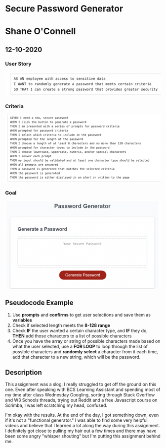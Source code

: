 # Secure Password Generator
# Shane O'Connell
## 12-10-2020

### User Story

![Screenshot-User-Story](./img/screenshot-userstory.png)

### Criteria

![Screenshot-criteria](./img/screenshot-criteria.png)

### Goal 

![Screenshot-password-generator](./img/screenshot-generator.png)


## Pseudocode Example

1. Use __prompts__ and __confirms__ to get user selections and save them as __variables__
2. Check if selected length meets the __8-128 range__
3. Check __IF__ the user wanted a certain character type, and __IF__ they do, __THEN__ add those characters to a list of possible characters
4. Once you have the array or string of possible characters made based on what the user selected, use a __FOR LOOP__ to loop through the list of possible characters and __randomly select__ a character from it each time, add that character to a new string, which will be the password.

## Description
 
This assignment was a slog.  I really struggled to get off the ground on this one. Even after speaking with BCS Learning Assistant and spending most of my time after class Wednesday Googling, sorting through Stack Overflow and W3 Schools threads, trying out Reddit and a free Javascript course on Scrimba, I was left scratching my head, confused.   
 
I'm okay with the results.  At the end of the day, I got something down, even if it's not a "functional generator." I was able to find some very helpful videos and believe that I learned a lot along the way during this assignment.   I definitely got close to pulling my hair out a few times and there may have been some angry "whisper shouting" but I'm putting this assignment behind me. 
